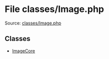 File classes/Image.php
=========

Source: [classes/Image.php](https://github.com/PrestaShop/PrestaShop/blob/1.6.1.2/classes/Image.php)


Classes
-------

* [ImageCore](class.ImageCore.md)

